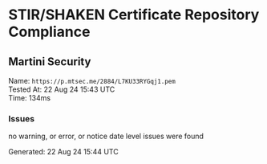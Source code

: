 # STIR/SHAKEN Certificate Repository Compliance

## Martini Security

Name: `https://p.mtsec.me/2884/L7KU33RYGqj1.pem`\
Tested At: 22 Aug 24 15:43 UTC\
Time: 134ms

### Issues

no warning, or error, or notice date level issues were found

Generated: 22 Aug 24 15:44 UTC